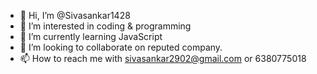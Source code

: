 - 👋 Hi, I’m @Sivasankar1428
- 👀 I’m interested in coding & programming 
- 🌱 I’m currently learning JavaScript
- 💞️ I’m looking to collaborate on reputed company.
- 📫 How to reach me with sivasankar2902@gmail.com or 6380775018

<!---
Sivasankar1428/Sivasankar1428 is a ✨ special ✨ repository because its `README.md` (this file) appears on your GitHub profile.
You can click the Preview link to take a look at your changes.
--->
